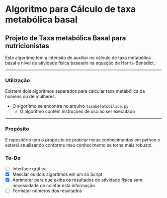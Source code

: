 # Algoritmo para Cálculo de taxa metabólica basal
## Projeto de Taxa metabólica Basal para nutricionistas

Este algoritmo tem a intensão de auxiliar no cálculo de taxa metabólica basal e nível de atividade física baseado na equação de Harris-Benedict.

---

### Utilização

Existem dois algoritmos separados para calcular taxa metabólica de homens ou de mulheres.
* O algorítmo se encontra no arquivo `taxabelatobilica.py`
   * O algoritmo contém instruções de uso ao ser executado

---

### Propósito
E repositório tem o propósito de praticar meus conhecimentos em python e estarei atualizando conforme meu conhecimento se torna mais robusto.
### To-Do
- [ ] Interface gráfica
- [x] Mesclar os dois algoritmos em um só Script
- [x] Aprimorar para que exiba os resultados de atividade física sem necessidade de coletar esta informação
- [ ] Formatar números dos resultados
